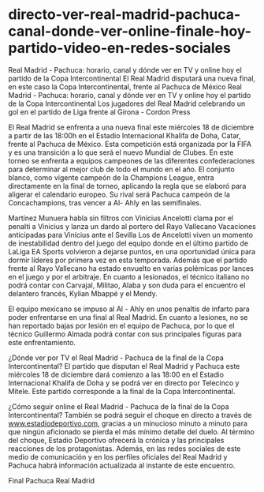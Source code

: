 # directo-ver-real-madrid-pachuca-canal-donde-ver-online-finale-hoy-partido-video-en-redes-sociales

Real Madrid - Pachuca: horario, canal y dónde ver en TV y online hoy el partido de la Copa Intercontinental
El Real Madrid disputará una nueva final, en este caso la Copa Intercontinental, frente al Pachuca de México
Real Madrid - Pachuca: horario, canal y dónde ver en TV y online hoy el partido de la Copa Intercontinental
Los jugadores del Real Madrid celebrando un gol en el partido de Liga frente al Girona - Cordon Press

El Real Madrid se enfrenta a una nueva final este miércoles 18 de diciembre a partir de las 18:00h en el Estadio Internacional Khalifa de Doha, Catar, frente al Pachuca de México. Esta competición está organizada por la FIFA y es una transición a lo que será el nuevo Mundial de Clubes. En este torneo se enfrenta a equipos campeones de las diferentes confederaciones para determinar al mejor club de todo el mundo en el año. El conjunto blanco, como vigente campeón de la Champions League, entra directamente en la final de torneo, aplicando la regla que se elaboró para aligerar el calendario europeo. Su rival será Pachuca campeón de la Concachampions, tras vencer a Al- Ahly en las semifinales.

Martínez Munuera habla sin filtros con Vinicius 
Ancelotti clama por el penalti a Vinicius y lanza un dardo al portero del Rayo Vallecano
Vacaciones anticipadas para Vinícius ante el Sevilla
Los de Ancelotti viven un momento de inestabilidad dentro del juego del equipo donde en el último partido de LaLiga EA Sports volvieron a dejarse puntos, en una oportunidad única para dormir líderes por primera vez en esta temporada. Además que el partido frente al Rayo Vallecano ha estado envuelto en varias polémicas por lances en el juego y por el arbitraje. En cuanto a lesionados, el técnico italiano no podrá contar con Carvajal, Militao, Alaba y son duda para el encuentro el delantero francés, Kylian Mbappé y el Mendy.

El equipo mexicano se impuso al Al - Ahly en unos penaltis de infarto para poder enfrentarse en una final al Real Madrid. En cuanto a lesiones, no se han reportado bajas por lesión en el equipo de Pachuca, por lo que el técnico Guillermo Almada podrá contar con sus principales figuras para este enfrentamiento.

¿Dónde ver por TV el Real Madrid - Pachuca de la final de la Copa Intercontinental?
El partido que disputan el Real Madrid y Pachuca este miércoles 18 de diciembre dará comienzo a las 18:00 en el Estadio Internacional Khalifa de Doha y se podrá ver en directo por Telecinco y Mitele. Este partido corresponde a la final de la Copa Intercontinental.

¿Cómo seguir online el Real Madrid - Pachuca de la final de la Copa Intercontinental?
También se podrá seguir el choque en directo a través de www.estadiodeportivo.com, gracias a un minucioso minuto a minuto para que ningún aficionado se pierda el más mínimo detalle del duelo. Al término del choque, Estadio Deportivo ofrecerá la crónica y las principales reacciones de los protagonistas. Además, en las redes sociales de este medio de comunicación y en los perfiles oficiales del Real Madrid y Pachuca habrá información actualizada al instante de este encuentro.

Final
Pachuca
Real Madrid
